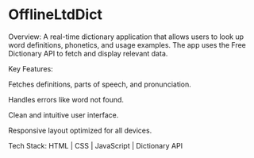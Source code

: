 # OfflineLtdDict
Overview:
A real-time dictionary application that allows users to look up word definitions, phonetics, and usage examples. The app uses the Free Dictionary API to fetch and display relevant data.

Key Features:

Fetches definitions, parts of speech, and pronunciation.

Handles errors like word not found.

Clean and intuitive user interface.

Responsive layout optimized for all devices.

Tech Stack:
HTML | CSS | JavaScript | Dictionary API
